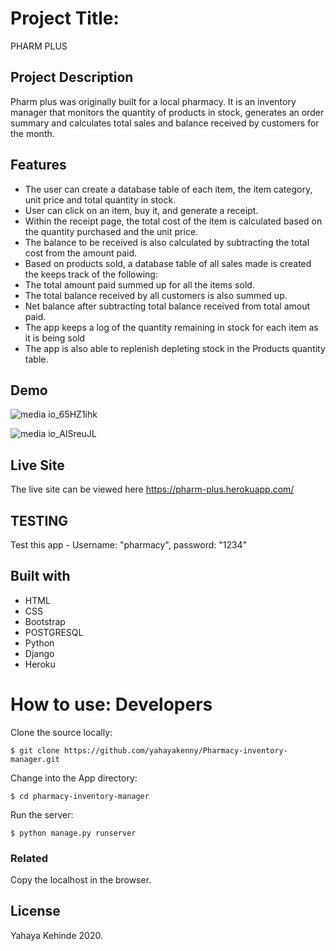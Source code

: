 # Project Title: 
PHARM PLUS

## Project Description
Pharm plus was originally built for a local pharmacy. It is an inventory manager that monitors the quantity of products in stock, generates an order summary and calculates total sales and balance received by customers for the month.

## Features
-  The user can create a database table of each item, the item category, unit price and total quantity in stock.
-  User can click on an item, buy it, and generate a receipt.
-  Within the receipt page, the total cost of the item is calculated based on the quantity purchased and the unit price.
-  The balance to be received is also calculated by subtracting the total cost from the amount paid.
-  Based on products sold, a database table of all sales made is created the keeps track of the following:
-  The total amount paid summed up for all the items sold.
-  The total balance received by all customers is also summed up.
-  Net balance after subtracting total balance received from total amout paid.
-  The app keeps a log of the quantity remaining in stock for each item as it is being sold
-  The app is also able to replenish depleting stock in the Products quantity table.

## Demo

![media io_65HZ1ihk](https://user-images.githubusercontent.com/63402676/97774768-ec46c680-1b5a-11eb-98cc-6ffbd619bac8.gif)

![media io_AlSreuJL](https://user-images.githubusercontent.com/63402676/97774751-b99cce00-1b5a-11eb-851c-c99b032f432c.gif)

## Live Site
The live site can be viewed here https://pharm-plus.herokuapp.com/

## TESTING
Test this app - Username: "pharmacy", password: "1234"

## Built with
- HTML
- CSS
- Bootstrap
- POSTGRESQL
- Python
- Django
- Heroku


# How to use: Developers

Clone the source locally:
```
$ git clone https://github.com/yahayakenny/Pharmacy-inventory-manager.git
```

Change into the App directory:

```
$ cd pharmacy-inventory-manager
```

Run the server:
```
$ python manage.py runserver
```

### Related
Copy the localhost in the browser.


## License
Yahaya Kehinde 2020.














